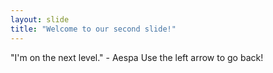 ```yaml
---
layout: slide
title: "Welcome to our second slide!"
---
```

"I'm on the next level." - Aespa
Use the left arrow to go back!
